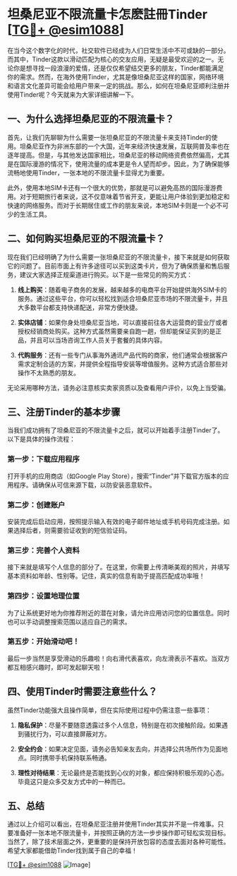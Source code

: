 # 坦桑尼亚不限流量卡怎麽註冊Tinder [[TG💪+ @esim1088](https://t.me/s/esim1088)]

在当今这个数字化的时代，社交软件已经成为人们日常生活中不可或缺的一部分。而其中，Tinder这款以滑动匹配为核心的交友应用，无疑是最受欢迎的之一。无论你是想寻找一段浪漫的爱情，还是仅仅希望结交更多的朋友，Tinder都能满足你的需求。然而，在海外使用Tinder，尤其是像坦桑尼亚这样的国家，网络环境和语言文化差异可能会给用户带来一定的挑战。那么，如何在坦桑尼亚顺利注册并使用Tinder呢？今天就来为大家详细讲解一下。

## 一、为什么选择坦桑尼亚的不限流量卡？

首先，让我们先聊聊为什么需要一张坦桑尼亚的不限流量卡来支持Tinder的使用。坦桑尼亚作为非洲东部的一个大国，近年来经济快速发展，互联网普及率也在逐年提高。但是，与其他发达国家相比，坦桑尼亚的移动网络资费依然偏高，尤其是在国际漫游的情况下，使用流量的成本更是令人望而却步。因此，为了确保能够流畅地使用Tinder，一张本地的不限流量卡显得尤为重要。

此外，使用本地SIM卡还有一个很大的优势，那就是可以避免高昂的国际漫游费用。对于短期旅行者来说，这不仅意味着节省开支，更能让用户体验到更加稳定和快速的网络服务。而对于长期居住或工作的朋友来说，本地SIM卡则是一个必不可少的生活工具。

## 二、如何购买坦桑尼亚的不限流量卡？

现在我们已经明确了为什么需要一张坦桑尼亚的不限流量卡，接下来就是如何获取它的问题了。目前市面上有许多途径可以买到这类卡片，但为了确保质量和售后服务，建议大家选择正规渠道进行购买。以下是一些常见的购买方式：

1. **线上购买**：随着电子商务的发展，越来越多的电商平台开始提供海外SIM卡的服务。通过这些平台，你可以轻松找到适合坦桑尼亚市场的不限流量卡，并且大多数平台都支持快递配送，非常方便快捷。
   
2. **实体店铺**：如果你身处坦桑尼亚当地，可以直接前往各大运营商的营业厅或者授权经销商处购买。这种方式虽然需要亲自跑一趟，但却能保证买到的是正品，并且可以当场咨询工作人员关于套餐的具体内容。

3. **代购服务**：还有一些专门从事海外通讯产品代购的商家，他们通常会根据客户需求定制合适的方案，并提供全程指导安装等增值服务。这种方式适合那些对操作不太熟悉的朋友。

无论采用哪种方法，请务必注意核实卖家资质以及查看用户评价，以免上当受骗。

## 三、注册Tinder的基本步骤

当我们成功拥有了坦桑尼亚的不限流量卡之后，就可以开始着手注册Tinder了。以下是具体的操作流程：

### 第一步：下载应用程序

打开手机的应用商店（如Google Play Store），搜索“Tinder”并下载官方版本的应用程序。请确保从可信来源下载，以防安装恶意软件。

### 第二步：创建账户

安装完成后启动应用，按照提示输入有效的电子邮件地址或手机号码完成注册。如果选择后者，则需要验证收到的短信验证码。

### 第三步：完善个人资料

接下来就是填写个人信息的部分了。在这里，你需要上传清晰美观的照片，并填写基本资料如年龄、性别等。记住，真实的信息有助于提高匹配成功率哦！

### 第四步：设置地理位置

为了让系统更好地为你推荐附近的潜在对象，请允许应用访问您的位置信息。同时也可以手动调整搜索范围以适应自己的需求。

### 第五步：开始滑动吧！

最后一步当然是享受滑动的乐趣啦！向右滑代表喜欢，向左滑表示不喜欢。当双方都互相感兴趣时，即可发起聊天啦！

## 四、使用Tinder时需要注意些什么？

虽然Tinder功能强大且操作简单，但在实际使用过程中仍需注意一些事项：

1. **隐私保护**：尽量不要随意透露过多个人信息，特别是在初次接触阶段。如果遇到骚扰行为，可以直接屏蔽对方。

2. **安全约会**：如果决定见面，请务必告知亲友去向，并选择公共场所作为见面地点。同时携带手机保持联系畅通。

3. **理性对待结果**：无论最终是否能找到心仪的对象，都应保持积极乐观的心态。毕竟这只是众多交友方式中的一种而已。

## 五、总结

通过以上介绍可以看出，在坦桑尼亚注册并使用Tinder其实并不是一件难事。只要准备好一张本地不限流量卡，并按照正确的方法一步步操作即可轻松实现目标。当然了，除了技术层面之外，更重要的是保持开放包容的态度去面对各种可能性。希望大家都能借助Tinder找到属于自己的幸福！

[[TG💪+ @esim1088](https://t.me/s/esim1088) ![Image](https://i.postimg.cc/4NQfJmqS/Snipaste-2025-05-13-00-14-12.png)]